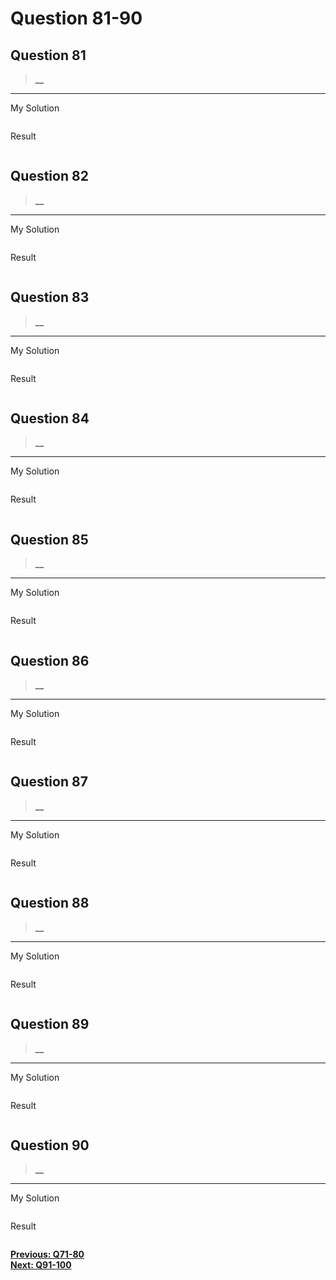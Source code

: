 # Question 81-90

## Question 81

> **__**  

---
My Solution

```python

```

Result

```python

```

## Question 82

> **__**  

---
My Solution

```python

```

Result

```python

```

## Question 83

> **__**  

---
My Solution

```python

```

Result

```python

```

## Question 84

> **__**  

---
My Solution

```python

```

Result

```python

```

## Question 85

> **__**  

---
My Solution

```python

```

Result

```python

```

## Question 86

> **__**  

---
My Solution

```python

```

Result

```python

```

## Question 87

> **__**  

---
My Solution

```python

```

Result

```python

```

## Question 88

> **__**  

---
My Solution

```python

```

Result

```python

```

## Question 89

> **__**  

---
My Solution

```python

```

Result

```python

```

## Question 90

> **__**  

---
My Solution

```python

```

Result

```python

```

[**Previous: Q71-80**](https://github.com/polo871209/break-the-ice-with-python/blob/main/md/Question%2071-80.md "Q71-80")  
[**Next: Q91-100**](https://github.com/polo871209/break-the-ice-with-python/blob/main/md/Question%2091-100.md "Q91-100")
